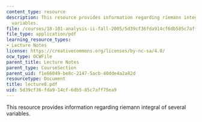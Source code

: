 ```yaml
---
content_type: resource
description: This resource provides information regarding riemann integral of several
  variables.
file: /courses/18-101-analysis-ii-fall-2005/5d39cf36fda914cf6db585c7aff75ea9_lecture8.pdf
file_type: application/pdf
learning_resource_types:
- Lecture Notes
license: https://creativecommons.org/licenses/by-nc-sa/4.0/
ocw_type: OCWFile
parent_title: Lecture Notes
parent_type: CourseSection
parent_uid: f1e66049-be8c-2147-5acb-40dde4a2a82d
resourcetype: Document
title: lecture8.pdf
uid: 5d39cf36-fda9-14cf-6db5-85c7aff75ea9
---
```

This resource provides information regarding riemann integral of several variables.